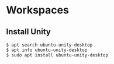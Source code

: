 # Workspaces <!-- omit in toc -->

## Install Unity

    $ apt search ubuntu-unity-desktop
    $ apt info ubuntu-unity-desktop
    $ sudo apt install ubuntu-unity-desktop

